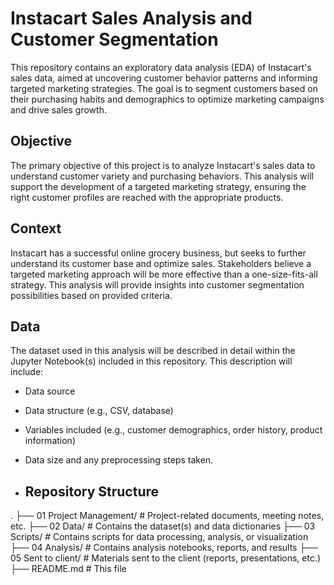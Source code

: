 # Instacart Sales Analysis and Customer Segmentation

This repository contains an exploratory data analysis (EDA) of Instacart's sales data, aimed at uncovering customer behavior patterns and informing targeted marketing strategies.  The goal is to segment customers based on their purchasing habits and demographics to optimize marketing campaigns and drive sales growth.

## Objective

The primary objective of this project is to analyze Instacart's sales data to understand customer variety and purchasing behaviors.  This analysis will support the development of a targeted marketing strategy, ensuring the right customer profiles are reached with the appropriate products.

## Context

Instacart has a successful online grocery business, but seeks to further understand its customer base and optimize sales.  Stakeholders believe a targeted marketing approach will be more effective than a one-size-fits-all strategy.  This analysis will provide insights into customer segmentation possibilities based on provided criteria.

## Data

The dataset used in this analysis will be described in detail within the Jupyter Notebook(s) included in this repository.  This description will include:

*   Data source
*   Data structure (e.g., CSV, database)
*   Variables included (e.g., customer demographics, order history, product information)
*   Data size and any preprocessing steps taken.

*   ## Repository Structure

.
├── 01 Project Management/   # Project-related documents, meeting notes, etc.
├── 02 Data/                # Contains the dataset(s) and data dictionaries
├── 03 Scripts/             # Contains scripts for data processing, analysis, or visualization
├── 04 Analysis/            # Contains analysis notebooks, reports, and results
├── 05 Sent to client/      # Materials sent to the client (reports, presentations, etc.)
├── README.md              # This file
